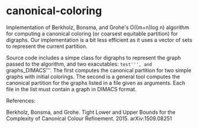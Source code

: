 # canonical-coloring

Implementation of Berkholz, Bonsma, and Grohe's O((m+n)log n) algorithm for computing a canonical
coloring (or coarsest equitable partition) for digraphs. Our implementation is a bit less efficient
as it uses a vector of sets to represent the current partition.

Source code includes a simpe class for digraphs to represent the graph passed to the algorithm, and
two exacutables: ```test''', and ```graphs_DIMACS'''. The first computes the canonical partition for
two simple graphs with initial colorings. The second is a general tool computes the canonical partition
for the graphs listed in a file given as arguments. Each file in the list must contain a graph in DIMACS
format.

References:

Berkholz, Bonsma, and Grohe. Tight Lower and Upper Bounds for the Complexity of Canonical Colour Refinement. 2015. arXiv:1509.08251

